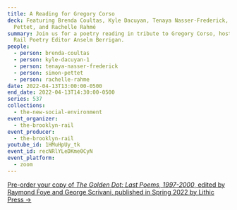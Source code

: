 ```yaml
---
title: A Reading for Gregory Corso
deck: Featuring Brenda Coultas, Kyle Dacuyan, Tenaya Nasser-Frederick, Simon
  Pettet, and Rachelle Rahmé
summary: Join us for a poetry reading in tribute to Gregory Corso, hosted by
  Rail Poetry Editor Anselm Berrigan.
people:
  - person: brenda-coultas
  - person: kyle-dacuyan-1
  - person: tenaya-nasser-frederick
  - person: simon-pettet
  - person: rachelle-rahme
date: 2022-04-13T13:00:00-0500
end_date: 2022-04-13T14:30:00-0500
series: 537
collections:
  - the-new-social-environment
event_organizer:
  - the-brooklyn-rail
event_producer:
  - the-brooklyn-rail
youtube_id: 1HMuHpUy_tk
event_id: recNRlYLeDKme0CyN
event_platform:
  - zoom
---
```

[Pre-order your copy of *The Golden Dot: Last Poems, 1997-2000*, edited by Raymond Foye and George Scrivani, published in Spring 2022 by Lithic Press →](https://www.lithicpress.com/)